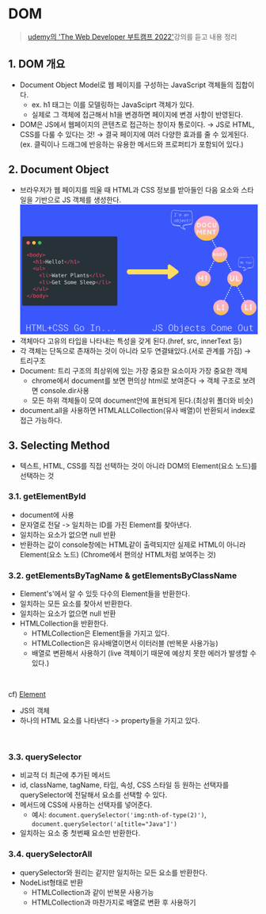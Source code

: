 # DOM

> [udemy의 'The Web Developer 부트캠프 2022'](https://www.udemy.com/course/the-web-developer-bootcamp-2021-korea/)강의를 듣고 내용 정리

## 1. DOM 개요

- Document Object Model로 웹 페이지를 구성하는 JavaScript 객체들의 집합이다.
  - ex. h1 태그는 이를 모델링하는 JavaSciprt 객체가 있다.
  - 실제로 그 객체에 접근해서 h1을 변경하면 페이지에 변경 사항이 반영된다.
- DOM은 JS에서 웹페이지의 콘텐츠로 접근하는 창이자 통로이다. → JS로 HTML, CSS를 다룰 수 있다는 것! → 결국 페이지에 여러 다양한 효과를 줄 수 있게된다. (ex. 클릭이나 드래그에 반응하는 유용한 메서드와 프로퍼티가 포함되어 있다.)

## 2. Document Object

- 브라우저가 웹 페이지를 띄울 때 HTML과 CSS 정보를 받아들인 다음 요소와 스타일을 기반으로 JS 객체를 생성한다.
  ![makeDOM](./images/makeDOM.png)
- 객체마다 고유의 타입을 나타내는 특성을 갖게 된다.(href, src, innerText 등)
- 각 객체는 단독으로 존재하는 것이 아니라 모두 연결돼있다.(서로 관계를 가짐) → 트리구조
- Document: 트리 구조의 최상위에 있는 가장 중요한 요소이자 가장 중요한 객체
  - chrome에서 document를 보면 편의상 html로 보여준다 → 객체 구조로 보려면 console.dir사용
  - 모든 하위 객체들이 모여 document안에 표현되게 된다.(최상위 폴더와 비슷)
- document.all을 사용하면 HTMLALLCollection(유사 배열)이 반환되서 index로 접근 가능하다.

## 3. Selecting Method

- 텍스트, HTML, CSS를 직접 선택하는 것이 아니라 DOM의 Element(요소 노드)를 선택하는 것

### 3.1. getElementById

- document에 사용
- 문자열로 전달 -> 일치하는 ID를 가진 Element를 찾아낸다.
- 일치하는 요소가 없으면 null 반환
- 반환하는 값이 console창에는 HTML같이 출력되지만 실제로 HTML이 아니라 Element(요소 노드) (Chrome에서 편의상 HTML처럼 보여주는 것)

### 3.2. getElementsByTagName & getElementsByClassName

- Element's'에서 알 수 있듯 다수의 Element들을 반환한다.
- 일치하는 모든 요소를 찾아서 반환한다.
- 일치하는 요소가 없으면 null 반환
- HTMLCollection을 반환한다.
  - HTMLCollection은 Element들을 가지고 있다.
  - HTMLCollection은 유사배열이면서 이터러블 (반복문 사용가능)
  - 배열로 변환해서 사용하기 (live 객체이기 때문에 예상치 못한 에러가 발생할 수 있다.)

<br />

cf) [Element](https://developer.mozilla.org/ko/docs/Web/API/Element)

- JS의 객체
- 하나의 HTML 요소를 나타낸다 -> property들을 가지고 있다.

<br />

### 3.3. querySelector

- 비교적 더 최근에 추가된 메서드
- id, className, tagName, 타입, 속성, CSS 스타일 등 원하는 선택자를 querySelector에 전달해서 요소를 선택할 수 있다.
- 메서드에 CSS에 사용하는 선택자를 넣어준다.
  - 예시: `document.querySelector('img:nth-of-type(2)')`, `document.querySelector('a[title="Java"]')`
- 일치하는 요소 중 첫번째 요소만 반환한다.

### 3.4. querySelectorAll

- querySelector와 원리는 같지만 일치하는 모든 요소를 반환한다.
- NodeList형태로 반환
  - HTMLCollection과 같이 반복문 사용가능
  - HTMLCollection과 마찬가지로 배열로 변환 후 사용하기
